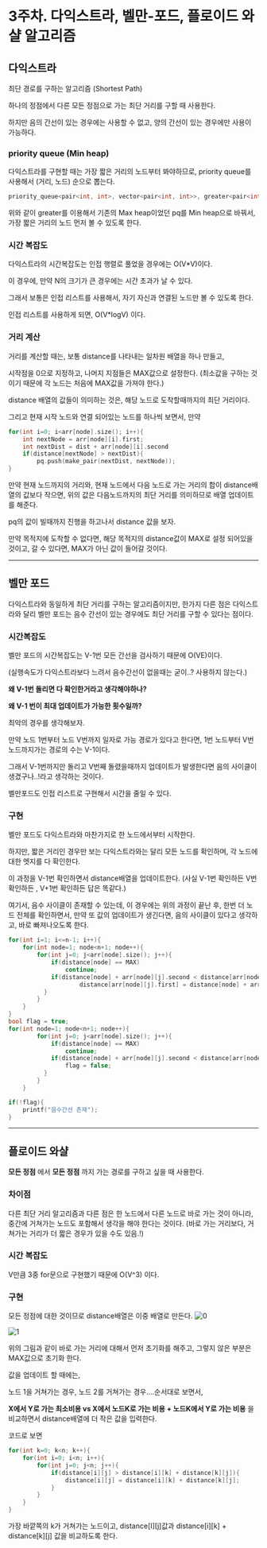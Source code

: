 # 3주차. 다익스트라, 벨만-포드, 플로이드 와샬 알고리즘
## 다익스트라 
최단 경로를 구하는 알고리즘 (Shortest Path)

하나의 정점에서 다른 모든 정점으로 가는 최단 거리를 구할 때 사용한다.

하지만 음의 간선이 있는 경우에는 사용할 수 없고, 양의 간선이 있는 경우에만 사용이 가능하다.

### priority queue (Min heap)
다익스트라를 구현할 때는 가장 짧은 거리의 노드부터 봐야하므로, priority queue를 사용해서 (거리, 노드) 순으로 뽑는다.
```cpp
priority_queue<pair<int, int>, vector<pair<int, int>>, greater<pair<int, int>>> pq;
```
위와 같이 greater를 이용해서 기존의 Max heap이었던 pq를 Min heap으로 바꿔서, 가장 짧은 거리의 노드 먼저 볼 수 있도록 한다.

### 시간 복잡도
다익스트라의 시간복잡도는 인접 행렬로 풀었을 경우에는 O(V*V)이다.

이 경우에, 만약 N의 크기가 큰 경우에는 시간 초과가 날 수 있다.

그래서 보통은 인접 리스트를 사용해서, 자기 자신과 연결된 노드만 볼 수 있도록 한다.

인접 리스트를 사용하게 되면, O(V*logV) 이다.

### 거리 계산
거리를 계산할 때는, 보통 distance를 나타내는 일차원 배열을 하나 만들고,

시작점을 0으로 지정하고, 나머지 지점들은 MAX값으로 설정한다. (최소값을 구하는 것이기 때문에 각 노드는 처음에 MAX값을 가져야 한다.)

distance 배열의 값들이 의미하는 것은, 해당 노드로 도착할때까지의 최단 거리이다.


그리고 현재 시작 노드와 연결 되어있는 노드를 하나씩 보면서, 만약 
```cpp
for(int i=0; i<arr[node].size(); i++){
    int nextNode = arr[node][i].first;
    int nextDist = dist + arr[node][i].second
    if(distance[nextNode] > nextDist){
        pq.push(make_pair(nextDist, nextNode));
}
```
만약 현재 노드까지의 거리와, 현재 노드에서 다음 노드로 가는 거리의 합이 distance배열의 값보다 작으면, 위의 값은 다음노드까지의 최단 거리를 의미하므로 배열 업데이트를 해준다.

pq의 값이 빌때까지 진행을 하고나서 distance 값을 보자.

만약 목적지에 도착할 수 없다면, 해당 목적지의 distance값이 MAX로 설정 되어있을 것이고, 갈 수 있다면, MAX가 아닌 값이 들어갈 것이다.


***

## 벨만 포드
 다익스트라와 동일하게 최단 거리를 구하는 알고리즘이지만, 한가지 다른 점은 다익스트라와 달리 벨만 포드는 음수 간선이 있는 경우에도 최단 거리를 구할 수 있다는 점이다.

### 시간복잡도
벨만 포드의 시간복잡도는 V-1번 모든 간선을 검사하기 때문에 O(VE)이다.

(실행속도가 다익스트라보다 느려서 음수간선이 없을때는 굳이..? 사용하지 않는다.)

**왜 V-1번 돌리면 다 확인한거라고 생각해야하나?** 

**왜 V-1 번이 최대 업데이트가 가능한 횟수일까?**

최악의 경우를 생각해보자.

만약 노드 1번부터 노드 V번까지 일자로 가능 경로가 있다고 한다면,
1번 노드부터 V번 노드까지가는 경로의 수는 V-1이다. 

그래서 V-1번까지만 돌리고 V번째 돌렸을때까지 업데이트가 발생한다면 음의 사이클이 생겼구나..!라고 생각하는 것이다.

벨만포드도 인접 리스트로 구현해서 시간을 줄일 수 있다.

### 구현
벨만 포드도 다익스트라와 마찬가지로 한 노드에서부터 시작한다.

하지만, 짧은 거리인 경우만 보는 다익스트라와는 달리 모든 노드를 확인하며, 각 노드에 대한 엣지를 다 확인한다.

이 과정을 V-1번 확인하면서 distance배열을 업데이트한다. (사실 V-1번 확인하든 V번 확인하든 , V+1번 확인하든 답은 똑같다.)

여기서, 음수 사이클이 존재할 수 있는데, 이 경우에는 위의 과정이 끝난 후, 한번 더 노드 전체를 확인하면서, 만약 또 값의 업데이트가 생긴다면, 음의 사이클이 있다고 생각하고, 바로 빠져나오도록 한다.

```cpp
for(int i=1; i<=n-1; i++){
    for(int node=1; node<n+1; node++){
        for(int j=0; j<arr[node].size(); j++){
            if(distance[node] == MAX)
                continue;
            if(distance[node] + arr[node][j].second < distance[arr[node][j].first]){
                    distance[arr[node][j].first] = distance[node] + arr[node][j].second;
          }
        }
    }
}
bool flag = true;
for(int node=1; node<n+1; node++){
        for(int j=0; j<arr[node].size(); j++){
            if(distance[node] == MAX)
                continue;
            if(distance[node] + arr[node][j].second < distance[arr[node][j].first]){
                flag = false;
          }
        }
    }

if(!flag){
    printf("음수간선 존재");
}
```

***

## 플로이드 와샬
**모든 정점** 에서 **모든 정점** 까지 가는 경로를 구하고 싶을 때 사용한다.
 
### 차이점
다른 최단 거리 알고리즘과 다른 점은 한 노드에서 다른 노드로 바로 가는 것이 아니라, 중간에 거쳐가는 노드도 포함해서 생각을 해야 한다는 것이다.
(바로 가는 거리보다, 거쳐가는 거리가 더 짧은 경우가 있을 수도 있음.!)

### 시간 복잡도
V만큼 3중 for문으로 구현했기 때문에 O(V^3) 이다.

### 구현
모든 정점에 대한 것이므로 distance배열은 이중 배열로 만든다.
![0]()

![1]()

위의 그림과 같이 바로 가는 거리에 대해서 먼저 초기화를 해주고, 그렇지 않은 부분은 MAX값으로 초기화 한다.

값을 업데이트 할 때에는,

노드 1을 거쳐가는 경우, 노드 2를 거쳐가는 경우….순서대로 보면서,

**X에서 Y로 가는 최소비용 vs X에서 노드K로 가는 비용 + 노드K에서 Y로 가는 비용**
을 비교하면서 distance배열에 더 작은 값을 입력한다.

코드로 보면
```cpp
for(int k=0; k<n; k++){
    for(int i=0; i<n; i++){
        for(int j=0; j<n; j++){
            if(distance[i][j] > distance[i][k] + distance[k][j]){
                distance[i][j] = distance[i][k] + distance[k][j];
            }
        }
    }
}
```
가장 바깥쪽의 k가 거쳐가는 노드이고, distance[I][j]값과 distance[i][k] + distance[k][j] 값을 비교하도록 한다.














